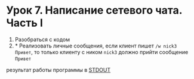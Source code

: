 # Урок 7. Написание сетевого чата. Часть I
1. Разобраться с кодом
2. \* Реализовать личные сообщения, если клиент пишет `/w nick3 Привет`,
то только клиенту с ником `nick3` должно прийти сообщение `Привет`

результат работы программы в [STDOUT](STDOUT.md)

